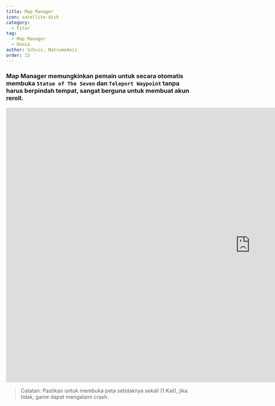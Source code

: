 ```yaml
---
title: Map Manager
icon: satellite-dish
category:
  - Fitur
tag:
  - Map Manager
  - Dunia
author: Schvis, NatsumeAoii
order: 13
---
```


### Map Manager memungkinkan pemain untuk secara otomatis membuka `Statue of The Seven` dan `Teleport Waypoint` tanpa harus berpindah tempat, sangat berguna untuk membuat akun reroll.

<div class="iframe-container"><iframe width="1328" height="747" src="https://www.youtube.com/embed/jOY5Gm2z8To?list=PL5eI1Tb64p56g27qfYk7VuFTz4FK6YrKa" title="Map Manager - Korepi" frameborder="0" allow="accelerometer; autoplay; clipboard-write; encrypted-media; gyroscope; picture-in-picture; web-share" referrerpolicy="strict-origin-when-cross-origin" allowfullscreen></iframe></div>

> Catatan: Pastikan untuk membuka peta setidaknya sekali (1 Kali), jika tidak, game dapat mengalami crash.